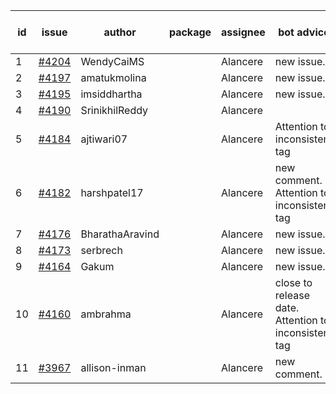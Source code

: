 | id | issue | author | package | assignee | bot advice | created date of issue | target release date | date from target |
| ------ | ------ | ------ | ------ | ------ | ------ | ------ | ------ | :-----: |
| 1 | [#4204](https://github.com/Azure/sdk-release-request/issues/4204) | WendyCaiMS |  | Alancere | new issue. | 05-25 | 06-23 |  |
| 2 | [#4197](https://github.com/Azure/sdk-release-request/issues/4197) | amatukmolina |  | Alancere | new issue. | 05-25 | 06-23 |  |
| 3 | [#4195](https://github.com/Azure/sdk-release-request/issues/4195) | imsiddhartha |  | Alancere | new issue. | 05-25 | 06-23 |  |
| 4 | [#4190](https://github.com/Azure/sdk-release-request/issues/4190) | SrinikhilReddy |  | Alancere |  | 05-23 | 06-23 |  |
| 5 | [#4184](https://github.com/Azure/sdk-release-request/issues/4184) | ajtiwari07 |  | Alancere | Attention to inconsistent tag | 05-22 | 06-23 |  |
| 6 | [#4182](https://github.com/Azure/sdk-release-request/issues/4182) | harshpatel17 |  | Alancere | new comment. Attention to inconsistent tag | 05-18 | 06-23 |  |
| 7 | [#4176](https://github.com/Azure/sdk-release-request/issues/4176) | BharathaAravind |  | Alancere | new issue. | 05-18 | 06-23 |  |
| 8 | [#4173](https://github.com/Azure/sdk-release-request/issues/4173) | serbrech |  | Alancere | new issue. | 05-18 | 06-23 |  |
| 9 | [#4164](https://github.com/Azure/sdk-release-request/issues/4164) | Gakum |  | Alancere | new issue. | 05-14 | 06-23 |  |
| 10 | [#4160](https://github.com/Azure/sdk-release-request/issues/4160) | ambrahma |  | Alancere | close to release date.  Attention to inconsistent tag | 05-11 | 05-26 | 0 |
| 11 | [#3967](https://github.com/Azure/sdk-release-request/issues/3967) | allison-inman |  | Alancere | new comment. | 03-22 | 04-28 |  |
